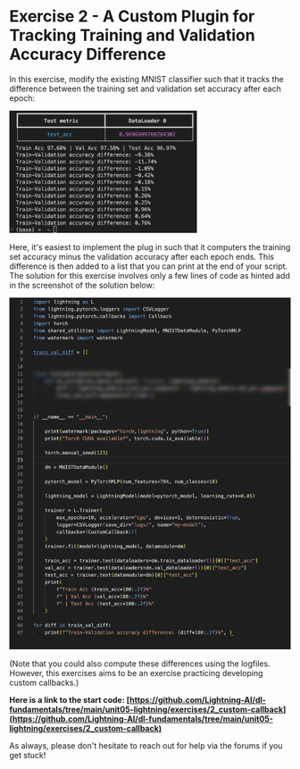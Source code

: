 # Exercise 2 - A Custom Plugin for Tracking Training and Validation Accuracy Difference



In this exercise, modify the existing MNIST classifier such that it tracks the difference between the training set and validation set accuracy after each epoch: 



<img src="example-output-1.png" alt="example-output-1" style="zoom:33%;" />



Here, it's easiest to implement the plug in such that it computers the training set accuracy minus the validation accuracy after each epoch ends. This difference is then added to a list that you can print at the end of your script. The solution for this exercise involves only a few lines of code as hinted add in the screenshot of the solution below:

![solution-screenshot](solution-screenshot.png)



(Note that you could also compute these differences using the logfiles. However, this exercises aims to be an exercise practicing developing custom callbacks.)



**Here is a link to the start code: [https://github.com/Lightning-AI/dl-fundamentals/tree/main/unit05-lightning/exercises/2_custom-callback](https://github.com/Lightning-AI/dl-fundamentals/tree/main/unit05-lightning/exercises/2_custom-callback)**

As always, please don't hesitate to reach out for help via the forums if you get stuck!

